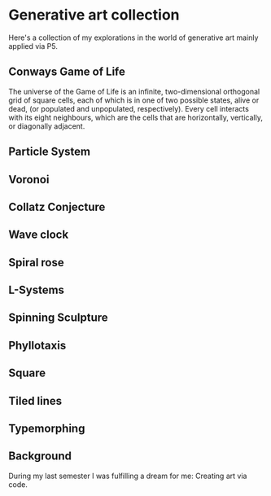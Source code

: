 # Generative art collection
Here's a collection of my explorations in the world of generative art mainly applied via P5. 

## Conways Game of Life
The universe of the Game of Life is an infinite, two-dimensional orthogonal grid of square cells, each of which is in one of two possible states, alive or dead, (or populated and unpopulated, respectively). Every cell interacts with its eight neighbours, which are the cells that are horizontally, vertically, or diagonally adjacent.
## Particle System

## Voronoi

## Collatz Conjecture

## Wave clock

## Spiral rose

## L-Systems

## Spinning Sculpture

## Phyllotaxis

## Square

## Tiled lines

## Typemorphing


## Background
During my last semester I was fulfilling a dream for me: Creating art via code. 
